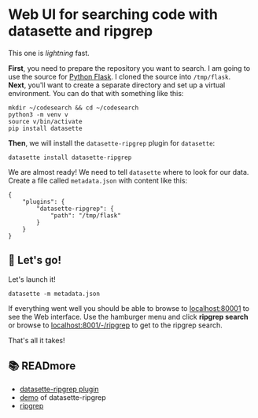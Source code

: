 # Web UI for searching code with datasette and ripgrep

This one is _lightning_ fast. 

**First**, you need to prepare the repository you want to search. I am going to use the source for [Python Flask](https://github.com/pallets/flask). I cloned the source into `/tmp/flask`.  
**Next**, you'll want to create a separate directory and set up a virtual environment. You can do that with something like this:

```
mkdir ~/codesearch && cd ~/codesearch
python3 -m venv v
source v/bin/activate
pip install datasette 
```

**Then**, we will install the `datasette-ripgrep` plugin for `datasette`:

```
datasette install datasette-ripgrep
```

We are almost ready! We need to tell `datasette` where to look for our data. Create a file called `metadata.json` with content like this:

```
{
    "plugins": {
        "datasette-ripgrep": {
            "path": "/tmp/flask"
        }
    }
}
```


## 🚀 Let's go! 

Let's launch it!

```
datasette -m metadata.json
```

If everything went well you should be able to browse to [localhost:80001](http://localhost:8001) to see the Web interface. Use the hamburger menu and click **ripgrep search** or browse to [localhost:8001/-/ripgrep](http://localhost:8001/-/ripgrep) to get to the ripgrep search. 

That's all it takes!

## 📚 READmore

  - [datasette-ripgrep plugin](https://datasette.io/plugins/datasette-ripgrep)
  - [demo](https://ripgrep.datasette.io/-/ripgrep) of datasette-ripgrep
  - [ripgrep](https://github.com/BurntSushi/ripgrep)
